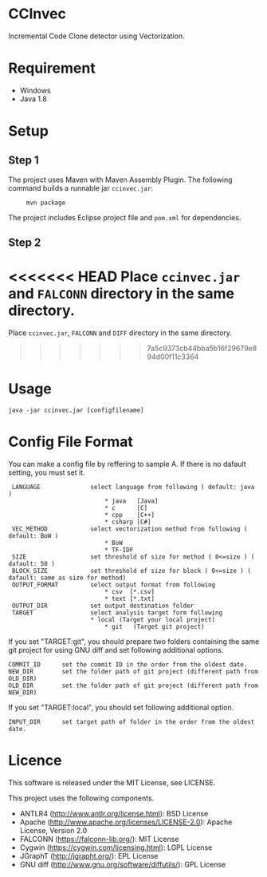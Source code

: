 # CCInvec
Incremental Code Clone detector using Vectorization.

# Requirement
 - Windows
 - Java 1.8
 
# Setup
## Step 1
The project uses Maven with Maven Assembly Plugin.
The following command builds a runnable jar `ccinvec.jar`:

         mvn package

The project  includes Eclipse project file and `pom.xml` for dependencies. 

## Step 2
<<<<<<< HEAD
Place `ccinvec.jar` and `FALCONN` directory in the same directory.
=======
Place `ccinvec.jar`, `FALCONN` and `DIFF` directory in the same directory.
>>>>>>> 7a5c9373cb44bba5b16f29679e894d00f11c3364

# Usage
```
java -jar ccinvec.jar [configfilename]
```

# Config File Format
You can make a config file by reffering to sample A.
If there is no dafault setting, you must set it.
```
 LANGUAGE              select language from following ( default: java )
                           * java   [Java]
                           * c      [C]
                           * cpp    [C++]
                           * csharp [C#]
 VEC_METHOD            select vectorization method from following ( default: BoW )
                           * BoW
                           * TF-IDF
 SIZE                  set threshold of size for method ( 0<=size ) ( dafault: 50 )
 BLOCK_SIZE            set threshold of size for block ( 0<=size ) ( dafault: same as size for method) 
 OUTPUT_FORMAT         select output format from following
                           * csv  [*.csv]
                           * text [*.txt]
 OUTPUT_DIR            set output destination folder
 TARGET                select analysis target form following 
	                   * local (Target your local project)
                           * git   (Target git project)
```

If you set "TARGET:git", you should prepare two folders containing the same git project for using GNU diff and set following additional options.
```
COMMIT_ID      set the commit ID in the order from the oldest date.
NEW_DIR        set the folder path of git project (different path from OLD_DIR) 
OLD_DIR        set the folder path of git project (different path from NEW_DIR)
```

If you set "TARGET:local", you should set following additional option.
```
INPUT_DIR      set target path of folder in the order from the oldest date.
```

# Licence
This software is released under the MIT License, see LICENSE.

This project uses the following components.

 - ANTLR4 (http://www.antlr.org/license.html): BSD License
 - Apache (http://www.apache.org/licenses/LICENSE-2.0):  Apache License, Version 2.0
 - FALCONN (https://falconn-lib.org/): MIT License
 - Cygwin (https://cygwin.com/licensing.html): LGPL License
 - JGraphT (http://jgrapht.org/): EPL License
 - GNU diff (http://www.gnu.org/software/diffutils/): GPL License
